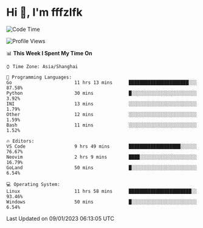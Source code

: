 # Hi 👋, I'm fffzlfk

<!--START_SECTION:waka-->
![Code Time](http://img.shields.io/badge/Code%20Time-21%20hrs%208%20mins-blue)

![Profile Views](http://img.shields.io/badge/Profile%20Views-35-blue)

📊 **This Week I Spent My Time On** 

```text
⌚︎ Time Zone: Asia/Shanghai

💬 Programming Languages: 
Go                       11 hrs 13 mins      ██████████████████████░░░   87.58% 
Python                   30 mins             █░░░░░░░░░░░░░░░░░░░░░░░░   3.92% 
INI                      13 mins             ░░░░░░░░░░░░░░░░░░░░░░░░░   1.79% 
Other                    12 mins             ░░░░░░░░░░░░░░░░░░░░░░░░░   1.59% 
Bash                     11 mins             ░░░░░░░░░░░░░░░░░░░░░░░░░   1.52%

🔥 Editors: 
VS Code                  9 hrs 49 mins       ███████████████████░░░░░░   76.67% 
Neovim                   2 hrs 9 mins        ████░░░░░░░░░░░░░░░░░░░░░   16.79% 
GoLand                   50 mins             █░░░░░░░░░░░░░░░░░░░░░░░░   6.54%

💻 Operating System: 
Linux                    11 hrs 58 mins      ███████████████████████░░   93.46% 
Windows                  50 mins             █░░░░░░░░░░░░░░░░░░░░░░░░   6.54%

```


 Last Updated on 09/01/2023 06:13:05 UTC
<!--END_SECTION:waka-->

